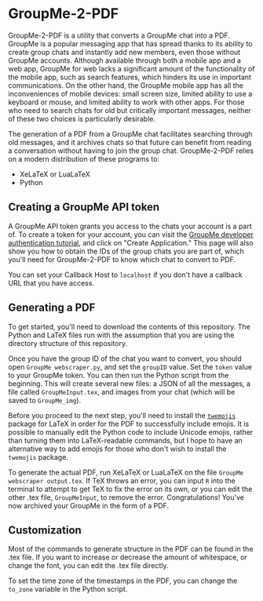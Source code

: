# GroupMe-2-PDF

GroupMe-2-PDF is a utility that converts a GroupMe chat into a PDF. GroupMe is a popular messaging app that has spread thanks to its ability to create group chats and instantly add new members, even those without GroupMe accounts. Although available through both a mobile app and a web app, GroupMe for web lacks a significant amount of the functionality of the mobile app, such as search features, which hinders its use in important communications. On the other hand, the GroupMe mobile app has all the inconveniences of mobile devices:  small screen size, limited ability to use a keyboard or mouse, and limited ability to work with other apps. For those who need to search chats for old but critically important messages, neither of these two choices is particularly desirable.

The generation of a PDF from a GroupMe chat facilitates searching through old messages, and it archives chats so that future can benefit from reading a conversation without having to join the group chat. GroupMe-2-PDF relies on a modern distribution of these programs to:
- XeLaTeX or LuaLaTeX
- Python

## Creating a GroupMe API token

A GroupMe API token grants you access to the chats your account is a part of. To create a token for your account, you can visit the [GroupMe developer authentication tutorial](https://dev.groupme.com/tutorials/oauth), and click on "Create Application." This page will also show you how to obtain the IDs of the group chats you are part of, which you'll need for GroupMe-2-PDF to know which chat to convert to PDF.

You can set your Callback Host to `localhost` if you don't have a callback URL that you have access. 

## Generating a PDF

To get started, you'll need to download the contents of this repository. The Python and LaTeX files run with the assumption that you are using the directory structure of this repository.

Once you have the group ID of the chat you want to convert, you should open `GroupMe webscraper.py`, and set the `groupID` value. Set the `token` value to your GroupMe token. You can then run the Python script from the beginning. This will create several new files: a JSON of all the messages, a file called `GroupMeInput.tex`, and images from your chat (which will be saved to `GroupMe_img`). 

Before you proceed to the next step, you'll need to install the [`twemojis`](https://ctan.org/pkg/twemojis) package for LaTeX in order for the PDF to successfully include emojis. It is possible to manually edit the Python code to include Unicode emojis, rather than turning them into LaTeX-readable commands, but I hope to have an alternative way to add emojis for those who don't wish to install the `twemojis` package.

To generate the actual PDF, run XeLaTeX or LuaLaTeX on the file `GroupMe webscraper output.tex`. If TeX throws an error, you can input `R` into the terminal to attempt to get TeX to fix the error on its own, or you can edit the other .tex file, `GroupMeInput`, to remove the error. Congratulations! You've now archived your GroupMe in the form of a PDF.

## Customization

Most of the commands to generate structure in the PDF can be found in the .tex file. If you want to increase or decrease the amount of whitespace, or change the font, you can edit the .tex file directly. 

To set the time zone of the timestamps in the PDF, you can change the `to_zone` variable in the Python script.

